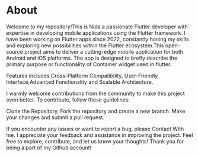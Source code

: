 # About

Welcome to my repository!This is Nida a passionate Flutter developer with expertise in developing mobile applications using the Flutter framework. I have been working on Flutter apps since 2022, constantly honing my skills and exploring new possibilities within the Flutter ecosystem.This open-source project aims to deliver a cutting-edge mobile application for both Android and iOS platforms. The app is designed to brefly describe the primary purpose or functionality of Container widget used in flutter.

Features includes Cross-Platform Compatibility, User-Friendly Interface,Advanced Functionality and Scalable Architecture.

I warmly welcome contributions from the community to make this project even better. To contribute, follow these guidelines:

Clone the Repository, Fork the repository and create a new branch. Make your changes and submit a pull request.

If you encounter any issues or want to report a bug, please Contact With me. I appreciate your feedback and assistance in improving the project. Feel free to explore, contribute, and let us know your thoughts! Thank you for being a part of my Github account!
